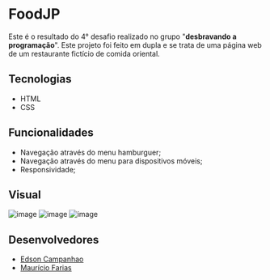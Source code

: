 # FoodJP

Este é o resultado do 4° desafio realizado no grupo "**desbravando a programação**". Este projeto foi feito em dupla e se trata de uma página web de um restaurante fictício de comida oriental.

## Tecnologias
- HTML
- CSS

## Funcionalidades
- Navegação através do menu hamburguer;
- Navegação através do menu para dispositivos móveis;
- Responsividade;

## Visual
![image](https://user-images.githubusercontent.com/53566332/219907467-2bfd090b-9632-4f08-94f2-968278e807d2.png)
![image](https://user-images.githubusercontent.com/53566332/219907494-ec3de892-5686-4cb2-948d-256d93c521fd.png)
![image](https://user-images.githubusercontent.com/53566332/219907512-5da1002b-9b87-4280-a383-adab2fcb1bb7.png)


## Desenvolvedores
- [Edson Campanhao](https://github.com/EdsonCampanhao)
- [Maurício Farias](https://github.com/mauriciompf)
